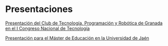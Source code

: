 # Presentaciones #

[Presentación del Club de Tecnología, Programación y Robótica de Granada en el I Congreso Nacional de Tecnología](https://github.com/jajulca/Presentaciones/blob/master/Presentacion_club/Presentaci%C3%B3n%20CLUB.pdf)

[Presentación para el Máster de Educación en la Universidad de Jaén](https://github.com/jajulca/Presentaciones/blob/master/Master%20educacion%20Jaen/Presentaci%C3%B3n%20Jaen.pdf)
